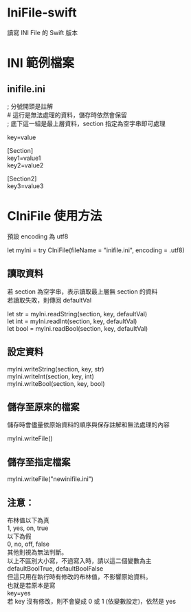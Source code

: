 # IniFile-swift
讀寫 INI File 的 Swift 版本

# INI 範例檔案
 
## inifile.ini

; 分號開頭是註解<br>
\# 這行是無法處理的資料，儲存時依然會保留<br>
; 底下這一組是最上層資料，section 指定為空字串即可處理

key=value

[Section]<br>
key1=value1<br>
key2=value2

[Section2]<br>
key3=value3

# CIniFile 使用方法 
預設 encoding 為 utf8

let myIni = try CIniFile(fileName = "inifile.ini", encoding = .utf8)

## 讀取資料
若 section 為空字串，表示讀取最上層無 section 的資料<br>
若讀取失敗，則傳回 defaultVal

let str = myIni.readString(section, key, defaultVal)<br>
let int = myIni.readInt(section, key, defaultVal)<br>
let bool = myIni.readBool(section, key, defaultVal)

## 設定資料

myIni.writeString(section, key, str)<br>
myIni.writeInt(section, key, int)<br>
myIni.writeBool(section, key, bool)

## 儲存至原來的檔案
儲存時會儘量依原始資料的順序與保存註解和無法處理的內容

myIni.writeFile()

## 儲存至指定檔案

myIni.writeFile("newinifile.ini")

## 注意：

布林值以下為真<br>
1, yes, on, true<br>
以下為假<br>
0, no, off, false<br>
其他則視為無法判斷。<br>
以上不區別大小寫，不過寫入時，請以這二個變數為主<br>
defaultBoolTrue, defaultBoolFalse<br>
但這只用在執行時有修改的布林值，不影響原始資料。<br>
也就是若原本是寫<br>
key=yes<br>
若 key 沒有修改，則不會變成 0 或 1 (依變數設定)，依然是 yes
